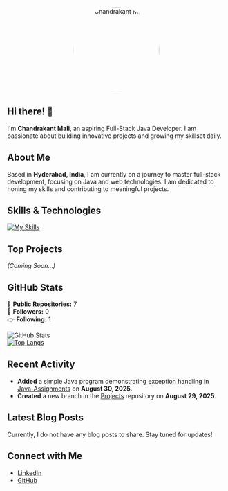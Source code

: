 <p align="center">
  <img src="https://raw.githubusercontent.com/chandrakant-mali85/chandrakant-mali85/main/afcc7f86-55ce-4952-8d88-827170fdc12d.png" alt="Chandrakant Mali" width="200" style="border-radius: 50%;">
</p>

## Hi there! 👋

I'm **Chandrakant Mali**, an aspiring Full-Stack Java Developer. I am passionate about building innovative projects and growing my skillset daily.

## About Me

Based in **Hyderabad, India**, I am currently on a journey to master full-stack development, focusing on Java and web technologies. I am dedicated to honing my skills and contributing to meaningful projects.

## Skills & Technologies

[![My Skills](https://skillicons.dev/icons?i=java,spring,hibernate,html,css,js,react,bootstrap,git,github,mysql,postgres,docker,aws&perline=7)](https://skillicons.dev)

## Top Projects

*(Coming Soon...)*

## GitHub Stats
🌟 **Public Repositories:** 7  
👥 **Followers:** 0  
👉 **Following:** 1  

![GitHub Stats](https://github-readme-stats.vercel.app/api?username=chandrakant-mali85&show_icons=true&theme=radical)  
[![Top Langs](https://github-readme-stats.vercel.app/api/top-langs/?username=chandrakant-mali85&layout=compact&theme=dark)](https://github.com/anuraghazra/github-readme-stats)

## Recent Activity

- **Added** a simple Java program demonstrating exception handling in [Java-Assignments](https://github.com/chandrakant-mali85/Java-Assignments) on **August 30, 2025**.  
- **Created** a new branch in the [Projects](https://github.com/chandrakant-mali85/Projects) repository on **August 29, 2025**.

## Latest Blog Posts

Currently, I do not have any blog posts to share. Stay tuned for updates!

## Connect with Me

- [LinkedIn](https://www.linkedin.com/in/chandrakant-mali-b57153381/)  
- [GitHub](https://github.com/chandrakant-mali85)  
